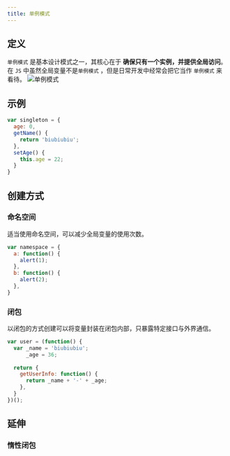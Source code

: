 ```yaml
---
title: 单例模式
---
```


## 定义

`单例模式` 是基本设计模式之一，其核心在于 **确保只有一个实例，并提供全局访问**。在 `JS` 中虽然全局变量不是`单例模式` ，但是日常开发中经常会把它当作 `单例模式` 来看待。
![单例模式](https://refactoringguru.cn/images/patterns/content/singleton/singleton.png?id=108a0b9b5ea5c4426e0a)

## 示例

```js
var singleton = {
  age: 0,
  getName() {
    return 'biubiubiu';
  },
  setAge() {
    this.age = 22;
  }
}
```

## 创建方式

### 命名空间

适当使用命名空间，可以减少全局变量的使用次数。

```js
var namespace = {
  a: function() {
    alert(1);
  },
  b: function() {
    alert(2);
  },
}
```

### 闭包

以闭包的方式创建可以将变量封装在闭包内部，只暴露特定接口与外界通信。

```js
var user = (function() {
  var _name = 'biubiubiu';
      _age = 36;
    
  return {
    getUserInfo: function() {
      return _name + '-' + _age;
    },
  }
})();
```

## 延伸

### 惰性闭包
